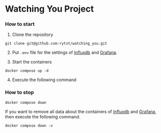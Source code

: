 # Watching You Project


### How to start
1. Clone the repository

```
git clone git@github.com:rytst/watching_you.git
```

2. Put `.env` file for the settings of [Influxdb](https://www.influxdata.com/) and [Grafana](https://grafana.com/).


3. Start the containers

```
docker compose up -d
```

4. Execute the following command

### How to stop

```
docker compose down
```

If you want to remove all data about the containers of [Influxdb](https://www.influxdata.com/) and [Grafana](https://grafana.com/), then execute the following command.
```
docker compose down -v
```
